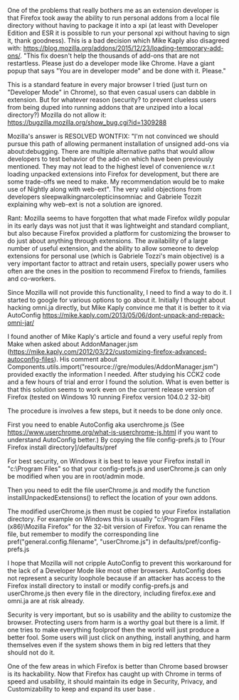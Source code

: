 One of the problems that really bothers me as an extension developer is that Firefox took away the ability to run personal addons from a local file directory without having to package it into a xpi (at least with Developer Edition and ESR it is possible to run your personal xpi without having to sign it, thank goodness).  This is a bad decision which Mike Kaply also disagreed with: https://blog.mozilla.org/addons/2015/12/23/loading-temporary-add-ons/. "This fix doesn't help the thousands of add-ons that are not restartless.  Please just do a developer mode like Chrome.  Have a giant popup that says "You are in developer mode" and be done with it. Please."

This is a standard feature in every major browser I tried (just turn on "Developer Mode" in Chrome), so that even casual users can dabble in extension.  But for whatever reason (security? to prevent clueless users from being duped into running addons that are unziped into a local directory?) Mozilla do not allow it: https://bugzilla.mozilla.org/show_bug.cgi?id=1309288

Mozilla's answer is RESOLVED WONTFIX: "I'm not convinced we should pursue this path of allowing permanent installation of unsigned add-ons via about:debugging. There are multiple alternative paths that would allow developers to test behavior of the add-on which have been previously mentioned. They may not lead to the highest level of convenience w.r.t loading unpacked extensions into Firefox for development, but there are some trade-offs we need to make.  My recommendation would be to make use of Nightly along with web-ext".  The very valid objections from developers sleepwalkingnarcolepticinsomniac and Gabriele Tozzit explaining why web-ext is not a solution are ignored.

Rant: Mozilla seems to have forgotten that what made Firefox wildly popular in its early days was not just that it was lightweight and standard compliant, but also because Firefox provided a platform for customizing the browser to do just about anything through extensions.  The availability of a large number of useful extension, and the ability to allow someone to develop extensions for personal use (which is Gabriele Tozzi's main objective) is a very important factor to attract and retain users, specially power users who often are the ones in the position to recommend Firefox to friends, families and co-workers.

Since Mozilla will not provide this functionality, I need to find a way to do it.  I started to google for various options to go about it. Initially I thought about hacking omni.ja directly, but Mike Kaply convince me that it is better to it via AutoConfig https://mike.kaply.com/2013/05/06/dont-unpack-and-repack-omni-jar/

I found another of Mike Kaply's article and found a very useful reply from Make when asked about AddonManager.jsm (https://mike.kaply.com/2012/03/22/customizing-firefox-advanced-autoconfig-files). His comment about Components.utils.import("resource://gre/modules/AddonManager.jsm") provided exactly the information I needed.  After studying his CCK2 code and a few hours of trial and error I found the solution.  What is even better is that this solution seems to work even on the current release version of Firefox (tested on Windows 10 running Firefox version 104.0.2 32-bit)

The procedure is involves a few steps, but it needs to be done only once.

First you need to enable AutoConfig aka userchrome.js (See https://www.userchrome.org/what-is-userchrome-js.html if you want to understand AutoConfig better.)  By copying the file config-prefs.js to [Your Firefox install directory]/defaults/pref

For best security, on Windows it is best to leave your Firefox install in "c:\Program Files" so that your config-prefs.js and userChrome.js can only be modified when you are in root/admin mode.

Then you need to edit the file userChrome.js and modify the function installUnpackedExtensions() to reflect the location of your own addons.

The modified userChrome.js then must be copied to your Firefox installation directory.  For example on Windows this is usually "c:\Program Files (x86)\Mozilla Firefox" for the 32-bit version of Firefox.  You can rename the file, but remember to modify the corresponding line pref("general.config.filename", "userChrome.js") in defaults/pref/config-prefs.js

I hope that Mozilla will not cripple AutoConfig to prevent this workaround for the lack of a Developer Mode like most other browsers.  AutoConfig does not represent a security loophole because if an attacker has access to the Firefox install directory to install or modify config-prefs.js and userChrome.js then every file in the directory, including firefox.exe and omni.ja are at risk already.

Security is very important, but so is usability and the ability to customize the browser.  Protecting users from harm is a worthy goal but there is a limit. If one tries to make everything foolproof then the world will just produce a better fool.  Some users will just click on anything, install anything, and harm themselves even if the system shows them in big red letters that they should not do it.

One of the few areas in which Firefox is better than Chrome based browser is its hackability.  Now that Firefox has caught up with Chrome in terms of speed and usability, it should maintain its edge in Security, Privacy, and Customizability to keep and expand its user base .
